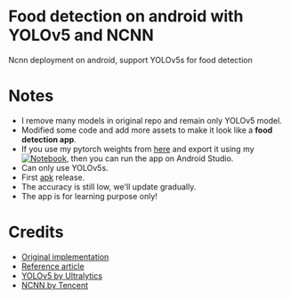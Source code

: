 # **Food detection on android with YOLOv5 and NCNN**

Ncnn deployment on android, support YOLOv5s for food detection

# **Notes**
- I remove many models in original repo and remain only YOLOv5 model.
- Modified some code and add more assets to make it look like a **food detection app**.
- If you use my pytorch weights from [here](https://drive.google.com/drive/folders/1gL16SVnLeI7cUnBMeK54JwKKOWiOybrc?usp=sharing) and export it using my [![Notebook](https://colab.research.google.com/assets/colab-badge.svg)](https://colab.research.google.com/drive/1nf0lLo6e2nMAt_AtDNoHmeXzdAB9kxsj?usp=sharing), then you can run the app on Android Studio.
- Can only use YOLOv5s.
- First [apk](https://github.com/lannguyen0910/food-detection-yolov5/releases/tag/1.0) release.
- The accuracy is still low, we'll update gradually.
- The app is for learning purpose only!

# **Credits** 
* [Original implementation](https://github.com/cmdbug/YOLOv5_NCNN)
* [Reference article](https://zhuanlan.zhihu.com/p/279288150)
* [YOLOv5 by Ultralytics](https://github.com/ultralytics/yolov5) 
* [NCNN by Tencent](https://github.com/tencent/ncnn)
